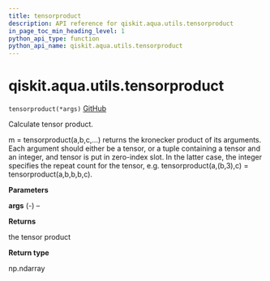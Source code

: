 ```yaml
---
title: tensorproduct
description: API reference for qiskit.aqua.utils.tensorproduct
in_page_toc_min_heading_level: 1
python_api_type: function
python_api_name: qiskit.aqua.utils.tensorproduct
---
```


# qiskit.aqua.utils.tensorproduct

<span id="qiskit.aqua.utils.tensorproduct" />

`tensorproduct(*args)` [GitHub](https://github.com/qiskit-community/qiskit-aqua/tree/stable/0.9/qiskit/aqua/utils/tensor_product.py "view source code")

Calculate tensor product.

m = tensorproduct(a,b,c,…) returns the kronecker product of its arguments. Each argument should either be a tensor, or a tuple containing a tensor and an integer, and tensor is put in zero-index slot. In the latter case, the integer specifies the repeat count for the tensor, e.g. tensorproduct(a,(b,3),c) = tensorproduct(a,b,b,b,c).

**Parameters**

**args** (*-*) –

**Returns**

the tensor product

**Return type**

np.ndarray

